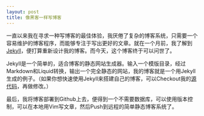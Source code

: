 ```yaml
---
layout: post
title: 像黑客一样写博客
---
```


一直以来我在寻求一种写博客的最佳体验，我厌倦了复杂的博客系统，只需要一个容易维护的博客程序，而能够专注于写出更好的文章。就在一个月前，我了解到[Jekyll][1]，便打算重新设计我的博客。而今天，这个博客终于可以问世了。

  [1]: https://github.com/mojombo/jekyll

Jekyll是一个简单的，适合博客的静态网站生成器。输入一个模版目录，经过Markdown和Liquid转换，输出一个完全静态的网站，我的博客就是一个用Jekyll生成的例子。（如果你想快速使用Jekyll来搭建自己的博客，可以Checkout我的[源代码][2]，再做修改。）

  [2]: https://github.com/yianbin/yianbin.github.com

最后，我将博客部署到Github上去，便得到一个不需要数据库，可以使用版本控制，可以在本地用Vim写文章，然后Push到远程的简单静态博客系统了。

